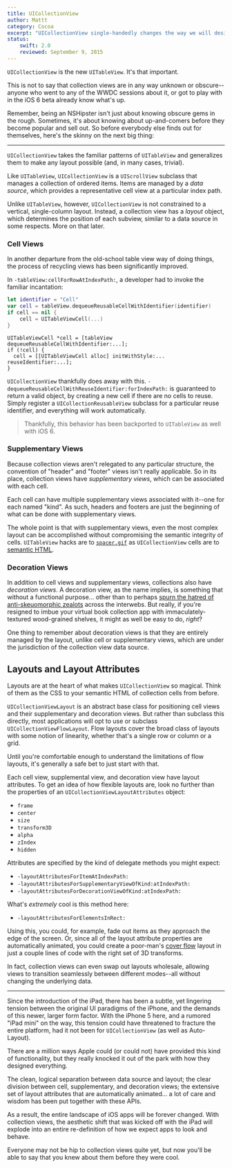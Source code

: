 ```yaml
---
title: UICollectionView
author: Mattt
category: Cocoa
excerpt: "UICollectionView single-handedly changes the way we will design and develop iOS apps from here on out. This is not to say that collection views are in any way unknown or obscure. But being an NSHipster isn't just about knowing obscure gems in the rough. Sometimes, it's about knowing about up-and-comers before they become popular and sell out."
status:
    swift: 2.0
    reviewed: September 9, 2015
---
```


`UICollectionView` is the new `UITableView`. It's that important.

This is not to say that collection views are in any way unknown or obscure--anyone who went to any of the WWDC sessions about it, or got to play with in the iOS 6 beta already know what's up.

Remember, being an NSHipster isn't just about knowing obscure gems in the rough. Sometimes, it's about knowing about up-and-comers before they become popular and sell out. So before everybody else finds out for themselves, here's the skinny on the next big thing:

---

`UICollectionView` takes the familiar patterns of `UITableView` and generalizes them to make any layout possible (and, in many cases, trivial).

Like `UITableView`, `UICollectionView` is a `UIScrollView` subclass that manages a collection of ordered items. Items are managed by a _data source_, which provides a representative cell view at a particular index path.

Unlike `UITableView`, however, `UICollectionView` is not constrained to a vertical, single-column layout. Instead, a collection view has a _layout_ object, which determines the position of each subview, similar to a data source in some respects. More on that later.

### Cell Views

In another departure from the old-school table view way of doing things, the process of recycling views has been significantly improved.

In `-tableView:cellForRowAtIndexPath:`, a developer had to invoke the familiar incantation:

```swift
let identifier = "Cell"
var cell = tableView.dequeueReusableCellWithIdentifier(identifier)
if cell == nil {
    cell = UITableViewCell(...)
}
```
```objc
UITableViewCell *cell = [tableView dequeueReusableCellWithIdentifier:...];
if (!cell) {
  cell = [[UITableViewCell alloc] initWithStyle:... reuseIdentifier:...];
}
```

`UICollectionView` thankfully does away with this. `-dequeueReusableCellWithReuseIdentifier:forIndexPath:` is guaranteed to return a valid object, by creating a new cell if there are no cells to reuse. Simply register a `UICollectionReusableView` subclass for a particular reuse identifier, and everything will work automatically.

> Thankfully, this behavior has been backported to `UITableView` as well with iOS 6.

### Supplementary Views

Because collection views aren't relegated to any particular structure, the convention of "header" and "footer" views isn't really applicable. So in its place, collection views have _supplementary views_, which can be associated with each cell.

Each cell can have multiple supplementary views associated with it--one for each named "kind". As such, headers and footers are just the beginning of what can be done with supplementary views.

The whole point is that with supplementary views, even the most complex layout can be accomplished without compromising the semantic integrity of cells. `UITableView` hacks are to [`spacer.gif`](https://en.wikipedia.org/wiki/Spacer_GIF) as `UICollectionView` cells are to [semantic HTML](https://en.wikipedia.org/wiki/Semantic_HTML).

### Decoration Views

In addition to cell views and supplementary views, collections also have _decoration views_. A decoration view, as the name implies, is something that without a functional purpose... other than to perhaps [spurn the hatred of anti-skeuomorphic zealots](http://skeu.it) across the interwebs. But really, if you're resigned to imbue your virtual book collection app with immaculately-textured wood-grained shelves, it might as well be easy to do, _right_?

One thing to remember about decoration views is that they are entirely managed by the layout, unlike cell or supplementary views, which are under the jurisdiction of the collection view data source.

## Layouts and Layout Attributes

Layouts are at the heart of what makes `UICollectionView` so magical. Think of them as the CSS to your semantic HTML of collection cells from before.

`UICollectionViewLayout` is an abstract base class for positioning cell views and their supplementary and decoration views. But rather than subclass this directly, most applications will opt to use or subclass `UICollectionViewFlowLayout`. Flow layouts cover the broad class of layouts with some notion of linearity, whether that's a single row or column or a grid.

Until you're comfortable enough to understand the limitations of flow layouts, it's generally a safe bet to just start with that.

Each cell view, supplemental view, and decoration view have layout attributes. To get an idea of how flexible layouts are, look no further than the properties of an `UICollectionViewLayoutAttributes` object:

- `frame`
- `center`
- `size`
- `transform3D`
- `alpha`
- `zIndex`
- `hidden`

Attributes are specified by the kind of delegate methods you might expect:

- `-layoutAttributesForItemAtIndexPath:`
- `-layoutAttributesForSupplementaryViewOfKind:atIndexPath:`
- `-layoutAttributesForDecorationViewOfKind:atIndexPath:`

What's _extremely_ cool is this method here:

- `-layoutAttributesForElementsInRect:`

Using this, you could, for example, fade out items as they approach the edge of the screen. Or, since all of the layout attribute properties are automatically animated, you could create a poor-man's [cover flow](https://en.wikipedia.org/wiki/Cover_Flow) layout in just a couple lines of code with the right set of 3D transforms.

In fact, collection views can even swap out layouts wholesale, allowing views to transition seamlessly between different modes--all without changing the underlying data.

---

Since the introduction of the iPad, there has been a subtle, yet lingering tension between the original UI paradigms of the iPhone, and the demands of this newer, larger form factor. With the iPhone 5 here, and a rumored "iPad mini" on the way, this tension could have threatened to fracture the entire platform, had it not been for `UICollectionView` (as well as Auto-Layout).

There are a million ways Apple could (or could not) have provided this kind of functionality, but they really knocked it out of the park with how they designed everything.

The clean, logical separation between data source and layout; the clear division between cell, supplementary, and decoration views; the extensive set of layout attributes that are automatically animated... a lot of care and wisdom has been put together with these APIs.

As a result, the entire landscape of iOS apps will be forever changed. With collection views, the aesthetic shift that was kicked off with the iPad will explode into an entire re-definition of how we expect apps to look and behave.

Everyone may not be hip to collection views quite yet, but now you'll be able to say that you knew about them before they were cool.
